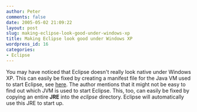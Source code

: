 ```yaml
---
author: Peter
comments: false
date: 2005-05-02 21:09:22
layout: post
slug: making-eclipse-look-good-under-windows-xp
title: Making Eclipse look good under Windows XP
wordpress_id: 16
categories:
- Eclipse
---
```


You may have noticed that Eclipse doesn't really look native under Windows XP. This can easily be fixed by creating a manifest file for the Java VM used to start Eclipse, see [here](http://wiki.schubart.net/How_to_Make_Eclipse_Use_the_Windows_XP_Skin). The author mentions that it might not be easy to find out which JVM is used to start Eclipse. This, too, can easily be fixed by copying an entire **JRE** into the _eclipse_ directory. Eclipse will automatically use this JRE to start up.
